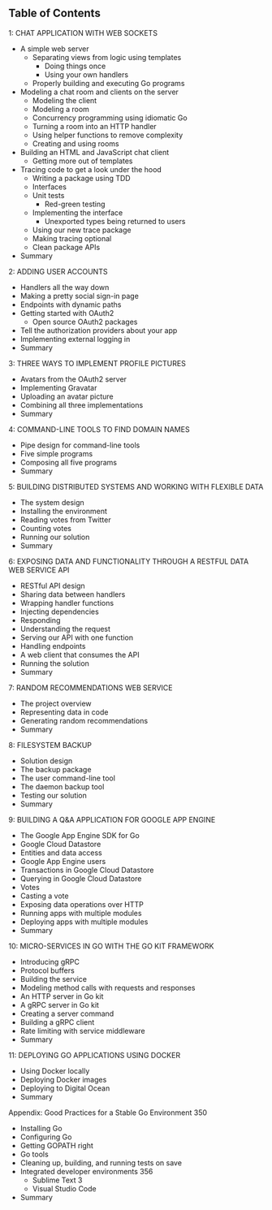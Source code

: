 ## Table of Contents

1: CHAT APPLICATION WITH WEB SOCKETS

- A simple web server
  - Separating views from logic using templates
    - Doing things once 
    - Using your own handlers 
  - Properly building and executing Go programs 
- Modeling a chat room and clients on the server
  - Modeling the client
  - Modeling a room
  - Concurrency programming using idiomatic Go
  - Turning a room into an HTTP handler
  - Using helper functions to remove complexity
  - Creating and using rooms
- Building an HTML and JavaScript chat client
  - Getting more out of templates
- Tracing code to get a look under the hood
  - Writing a package using TDD 
  - Interfaces 
  - Unit tests 
    - Red-green testing 
  - Implementing the interface
    - Unexported types being returned to users 
  - Using our new trace package
  - Making tracing optional 
  - Clean package APIs
- Summary

2: ADDING USER ACCOUNTS

- Handlers all the way down
- Making a pretty social sign-in page
- Endpoints with dynamic paths
- Getting started with OAuth2
  - Open source OAuth2 packages
- Tell the authorization providers about your app
- Implementing external logging in
- Summary

3: THREE WAYS TO IMPLEMENT PROFILE PICTURES

- Avatars from the OAuth2 server
- Implementing Gravatar
- Uploading an avatar picture
- Combining all three implementations
- Summary

4: COMMAND-LINE TOOLS TO FIND DOMAIN NAMES

- Pipe design for command-line tools
- Five simple programs
- Composing all five programs
- Summary

5: BUILDING DISTRIBUTED SYSTEMS AND WORKING WITH FLEXIBLE DATA

- The system design
- Installing the environment
- Reading votes from Twitter
- Counting votes
- Running our solution
- Summary

6: EXPOSING DATA AND FUNCTIONALITY THROUGH A RESTFUL DATA WEB SERVICE API

- RESTful API design
- Sharing data between handlers
- Wrapping handler functions
- Injecting dependencies
- Responding
- Understanding the request
- Serving our API with one function
- Handling endpoints
- A web client that consumes the API
- Running the solution
- Summary

7: RANDOM RECOMMENDATIONS WEB SERVICE

- The project overview
- Representing data in code
- Generating random recommendations
- Summary

8: FILESYSTEM BACKUP

- Solution design
- The backup package
- The user command-line tool
- The daemon backup tool
- Testing our solution
- Summary

9: BUILDING A Q&A APPLICATION FOR GOOGLE APP ENGINE

- The Google App Engine SDK for Go
- Google Cloud Datastore
- Entities and data access
- Google App Engine users
- Transactions in Google Cloud Datastore
- Querying in Google Cloud Datastore
- Votes
- Casting a vote
- Exposing data operations over HTTP
- Running apps with multiple modules
- Deploying apps with multiple modules
- Summary

10: MICRO-SERVICES IN GO WITH THE GO KIT FRAMEWORK

- Introducing gRPC
- Protocol buffers
- Building the service
- Modeling method calls with requests and responses
- An HTTP server in Go kit
- A gRPC server in Go kit
- Creating a server command
- Building a gRPC client
- Rate limiting with service middleware
- Summary

11: DEPLOYING GO APPLICATIONS USING DOCKER

- Using Docker locally
- Deploying Docker images
- Deploying to Digital Ocean
- Summary

Appendix: Good Practices for a Stable Go Environment 350



- Installing Go 
- Configuring Go
- Getting GOPATH right
- Go tools 
- Cleaning up, building, and running tests on save 
- Integrated developer environments 356
  - Sublime Text 3
  - Visual Studio Code
- Summary
